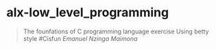 # alx-low_level_programming
>The founfations of C programming language exercise
>Using betty style
>#Cisfun
_Emanuel Nzinga Maimona_
